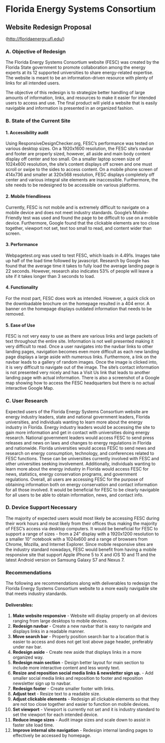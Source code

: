 # Florida Energy Systems Consortium

## Website Redesign Proposal

(http://floridaenergy.ufl.edu/)

### A. Objective of Redesign

The Florida Energy Systems Consortium website (FESC) was created by the Florida State government to promote collaboration among the energy experts at its 12 supported universities to share energy-related expertise. The website is meant to be an information-driven resource with plenty of links for all intended users. 

The objective of this redesign is to strategize better handling of large amounts of information, links, and resources to make it easier for intended users to access and use. The final product will yield a website that is easily navigable and information is presented in an organized fashion. 

### B. State of the Current Site

  #### 1. Accessibility audit
  Using ResponsiveDesignChecker.org, FESC’s performance was tested on various desktop sizes. On a 1920x1600 resolution, the FESC site’s navbar and footer are properly sized, however, all aside and main body content display off center and too small. On a smaller laptop screen size of 1024x600 resolution, the site’s content displays off screen and one must scroll or swipe to the sides to access content. On a mobile phone screen of 414x736 and smaller at 320x568 resolution, FESC displays completely off center and various integral site elements are inaccessible. Furthermore, the site needs to be redesigned to be accessible on various platforms. 
     
  #### 2. Mobile friendliness
  Currently, FESC is not mobile and is extremely difficult to navigate on a mobile device and does not meet industry standards. Google’s Mobile-Friendly test was used and found the page to be difficult to use on a mobile device. Furthermore, Google found that the clickable elements are too close together, viewport not set, text too small to read, and content wider than screen. 
        
  #### 3. Performance
  Webpagetest.org was used to test FESC, which loads in 4.491s. Images take up half of the load time followed by javascript. Research by Google has found that the average time it takes to fully load the average landing page is 22 seconds. However, research also indicates 53% of people will leave a site if it takes longer than 3 seconds to load.
  
  #### 4. Functionality
  For the most part, FESC does work as intended. However, a quick click on the downloadable brochure on the homepage resulted in a 404 error.  A banner on the homepage displays outdated information that needs to be removed. 

  #### 5. Ease of Use
  FESC is not very easy to use as there are various links and large packets of text throughout the entire site. Information is not well presented making it very difficult to read. Once a user navigates into the navbar links to other landing pages, navigation becomes even more difficult as each new landing page displays a large aside with numerous links. Furthermore, a link on the navbar leads to a gallery of random images. Once the image is clicked into, it is very difficult to navigate out of the image.  The site’s contact information is not presented very nicely and has a Visit Us link that leads to another landing page with actual information. There is also a screenshot of a Google map showing how to access the FESC headquarters but there is no actual interactive Google Map. 
  
### C. User Research
Expected users of the Florida Energy Systems Consortium website are energy industry leaders, state and national government leaders, Florida universities, and individuals wanting to learn more about the energy industry in Florida.  Energy industry leaders would be accessing the site to gain more information and get in contact with universities doing energy research. National government leaders would access FESC to send press releases and news on laws and changes to energy regulations in Florida and nationwide. Florida universities would access FESC to send news and research on energy consumption, technology, and conferences related to FESC functions. These can be universities currently involved with FESC and other universities seeking involvement.  Additionally, individuals wanting to learn more about the energy industry in Florida would access FESC for news, statistics, energy conservation programs, and government regulations.  Overall, all users are accessing FESC for the purpose of obtaining information both on energy conservation and contact information for all those involved. It would be beneficial for FESC to be clearly navigable for all users to be able to obtain information, news, and contact info.  

### D. Device Support Necessary
The majority of expected users would most likely be accessing FESC during their work hours and most likely from their offices thus making the majority of FESC’s access via desktop computers. It would be beneficial for FESC to support a range of sizes - from a 24” display with a 1920x1200 resolution to a smaller 10” notebook with a 1024x600 and a range of browsers from Chrome, Mozilla, and Internet Explorer. Since mobile responsive sites are the industry standard nowadays, FESC would benefit from having a mobile responsive site that support Apple iPhone 5 to X and iOS 10 and 11 and the latest Android version on Samsung Galaxy S7 and Nexus 7. 

### Recommendations
The following are recommendations along with deliverables to redesign the Florida Energy Systems Consortium website to a more easily navigable site that meets industry standards. 

  #### Deliverables:
  1. **Make website responsive** - Website will display properly on all devices ranging from large desktops to mobile devices.
  2. **Redesign navbar** - Create a new navbar that is easy to navigate and displays links in a readable manner.
  3. **Move search bar** - Properly position search bar to a location that is easier to access and does not get lost above page header, preferably under nav bar.
  4. **Redesign aside** - Create new aside that displays links in a more organized way.
  5. **Redesign main section** - Design better layout for main section to include more interactive content and less wordy text.
  6. **Resize and reposition social media links & newsletter sign up.** - Add smaller social media links and reposition to footer and reposition newsletter sign up to navbar.
  7. **Redesign footer** - Create smaller footer with links.
  8. **Adjust text** - Resize text to a readable size.
  9. **Adjust clickable elements** - Redesign all clickable elements so that they are not too close together and easier to function on mobile devices.
  10. **Set viewport** - Viewport is currently not set and it is industry standard to set the viewport for each intended device.
  11. **Reduce image sizes** - Audit image sizes and scale down to assist in faster site load time.
  12. **Improve internal site navigation** - Redesign internal landing pages to effectively be accessed by homepage.
